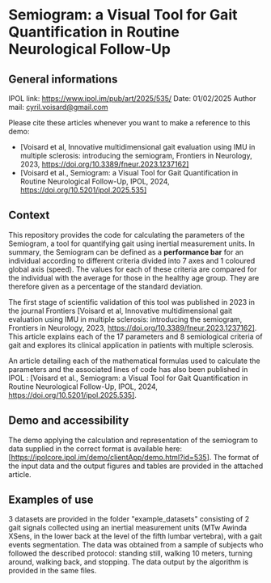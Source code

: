 # Semiogram: a Visual Tool for Gait Quantification in Routine Neurological Follow-Up

## General informations 

IPOL link: https://www.ipol.im/pub/art/2025/535/
Date: 01/02/2025
Author mail: cyril.voisard@gmail.com

Please cite these articles whenever you want to make a reference to this demo:
- [Voisard et al, Innovative multidimensional gait evaluation using IMU in multiple sclerosis: introducing the semiogram, Frontiers in Neurology, 2023, https://doi.org/10.3389/fneur.2023.1237162]
- [Voisard et al., Semiogram: a Visual Tool for Gait Quantification in Routine Neurological Follow-Up, IPOL, 2024, https://doi.org/10.5201/ipol.2025.535]

## Context

This repository provides the code for calculating the parameters of the Semiogram, a tool for quantifying gait using inertial measurement units. In summary, the Semiogram can be defined as a **performance bar** for an individual according to different criteria divided into 7 axes and 1 coloured global axis (speed). 
The values for each of these criteria are compared for the individual with the average for those in the healthy age group. They are therefore given as a percentage of the standard deviation.

The first stage of scientific validation of this tool was published in 2023 in the journal Frontiers [Voisard et al, Innovative multidimensional gait evaluation using IMU in multiple sclerosis: introducing the semiogram, Frontiers in Neurology, 2023, https://doi.org/10.3389/fneur.2023.1237162]. 
This article explains each of the 17 parameters and 8 semiological criteria of gait and explores its clinical application in patients with multiple sclerosis. 

An article detailing each of the mathematical formulas used to calculate the parameters and the associated lines of code has also been published in IPOL : 
[Voisard et al., Semiogram: a Visual Tool for Gait Quantification in Routine Neurological Follow-Up, IPOL, 2024, https://doi.org/10.5201/ipol.2025.535].


## Demo and accessibility 

The demo applying the calculation and representation of the semiogram to data supplied in the correct format is available here: [https://ipolcore.ipol.im/demo/clientApp/demo.html?id=535].
The format of the input data and the output figures and tables are provided in the attached article. 


## Examples of use

3 datasets are provided in the folder "example_datasets" consisting of 2 gait signals collected using an inertial measurement units (MTw Awinda XSens, in the lower back at the level of the fifth lumbar vertebra), with a gait events segmentation. The data was obtained from a sample of subjects who followed the described protocol: standing still, walking 10 meters, turning around, walking back, and stopping.
The data output by the algorithm is provided in the same files. 
